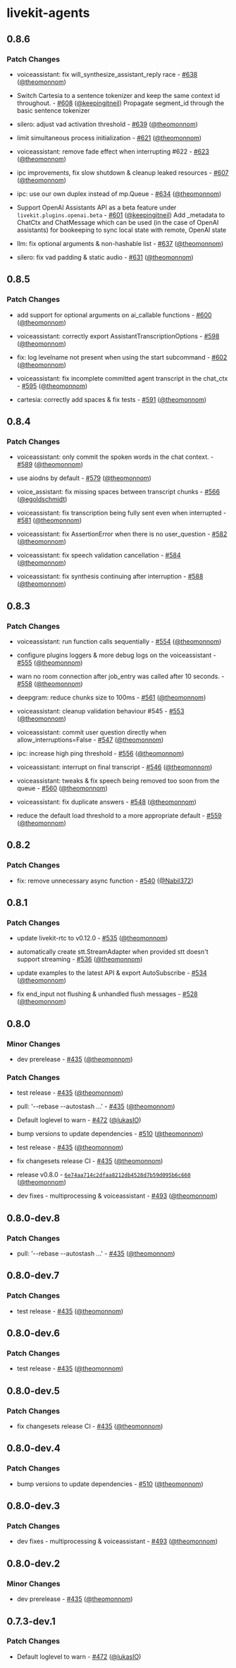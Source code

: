 # livekit-agents

## 0.8.6

### Patch Changes

- voiceassistant: fix will_synthesize_assistant_reply race - [#638](https://github.com/livekit/agents/pull/638) ([@theomonnom](https://github.com/theomonnom))

- Switch Cartesia to a sentence tokenizer and keep the same context id throughout. - [#608](https://github.com/livekit/agents/pull/608) ([@keepingitneil](https://github.com/keepingitneil))
  Propagate segment_id through the basic sentence tokenizer

- silero: adjust vad activation threshold - [#639](https://github.com/livekit/agents/pull/639) ([@theomonnom](https://github.com/theomonnom))

- limit simultaneous process initialization - [#621](https://github.com/livekit/agents/pull/621) ([@theomonnom](https://github.com/theomonnom))

- voiceassistant: remove fade effect when interrupting #622 - [#623](https://github.com/livekit/agents/pull/623) ([@theomonnom](https://github.com/theomonnom))

- ipc improvements, fix slow shutdown & cleanup leaked resources - [#607](https://github.com/livekit/agents/pull/607) ([@theomonnom](https://github.com/theomonnom))

- ipc: use our own duplex instead of mp.Queue - [#634](https://github.com/livekit/agents/pull/634) ([@theomonnom](https://github.com/theomonnom))

- Support OpenAI Assistants API as a beta feature under `livekit.plugins.openai.beta` - [#601](https://github.com/livekit/agents/pull/601) ([@keepingitneil](https://github.com/keepingitneil))
  Add \_metadata to ChatCtx and ChatMessage which can be used (in the case of OpenAI assistants) for bookeeping to sync local state with remote, OpenAI state

- llm: fix optional arguments & non-hashable list - [#637](https://github.com/livekit/agents/pull/637) ([@theomonnom](https://github.com/theomonnom))

- silero: fix vad padding & static audio - [#631](https://github.com/livekit/agents/pull/631) ([@theomonnom](https://github.com/theomonnom))

## 0.8.5

### Patch Changes

- add support for optional arguments on ai_callable functions - [#600](https://github.com/livekit/agents/pull/600) ([@theomonnom](https://github.com/theomonnom))

- voiceassistant: correctly export AssistantTranscriptionOptions - [#598](https://github.com/livekit/agents/pull/598) ([@theomonnom](https://github.com/theomonnom))

- fix: log levelname not present when using the start subcommand - [#602](https://github.com/livekit/agents/pull/602) ([@theomonnom](https://github.com/theomonnom))

- voiceassistant: fix incomplete committed agent transcript in the chat_ctx - [#595](https://github.com/livekit/agents/pull/595) ([@theomonnom](https://github.com/theomonnom))

- cartesia: correctly add spaces & fix tests - [#591](https://github.com/livekit/agents/pull/591) ([@theomonnom](https://github.com/theomonnom))

## 0.8.4

### Patch Changes

- voiceassistant: only commit the spoken words in the chat context. - [#589](https://github.com/livekit/agents/pull/589) ([@theomonnom](https://github.com/theomonnom))

- use aiodns by default - [#579](https://github.com/livekit/agents/pull/579) ([@theomonnom](https://github.com/theomonnom))

- voice_assistant: fix missing spaces between transcript chunks - [#566](https://github.com/livekit/agents/pull/566) ([@egoldschmidt](https://github.com/egoldschmidt))

- voiceassistant: fix transcription being fully sent even when interrupted - [#581](https://github.com/livekit/agents/pull/581) ([@theomonnom](https://github.com/theomonnom))

- voiceassistant: fix AssertionError when there is no user_question - [#582](https://github.com/livekit/agents/pull/582) ([@theomonnom](https://github.com/theomonnom))

- voiceassistant: fix speech validation cancellation - [#584](https://github.com/livekit/agents/pull/584) ([@theomonnom](https://github.com/theomonnom))

- voiceassistant: fix synthesis continuing after interruption - [#588](https://github.com/livekit/agents/pull/588) ([@theomonnom](https://github.com/theomonnom))

## 0.8.3

### Patch Changes

- voiceassistant: run function calls sequentially - [#554](https://github.com/livekit/agents/pull/554) ([@theomonnom](https://github.com/theomonnom))

- configure plugins loggers & more debug logs on the voiceassistant - [#555](https://github.com/livekit/agents/pull/555) ([@theomonnom](https://github.com/theomonnom))

- warn no room connection after job_entry was called after 10 seconds. - [#558](https://github.com/livekit/agents/pull/558) ([@theomonnom](https://github.com/theomonnom))

- deepgram: reduce chunks size to 100ms - [#561](https://github.com/livekit/agents/pull/561) ([@theomonnom](https://github.com/theomonnom))

- voiceassistant: cleanup validation behaviour #545 - [#553](https://github.com/livekit/agents/pull/553) ([@theomonnom](https://github.com/theomonnom))

- voiceassistant: commit user question directly when allow_interruptions=False - [#547](https://github.com/livekit/agents/pull/547) ([@theomonnom](https://github.com/theomonnom))

- ipc: increase high ping threshold - [#556](https://github.com/livekit/agents/pull/556) ([@theomonnom](https://github.com/theomonnom))

- voiceassistant: interrupt on final transcript - [#546](https://github.com/livekit/agents/pull/546) ([@theomonnom](https://github.com/theomonnom))

- voiceassistant: tweaks & fix speech being removed too soon from the queue - [#560](https://github.com/livekit/agents/pull/560) ([@theomonnom](https://github.com/theomonnom))

- voiceassistant: fix duplicate answers - [#548](https://github.com/livekit/agents/pull/548) ([@theomonnom](https://github.com/theomonnom))

- reduce the default load threshold to a more appropriate default - [#559](https://github.com/livekit/agents/pull/559) ([@theomonnom](https://github.com/theomonnom))

## 0.8.2

### Patch Changes

- fix: remove unnecessary async function - [#540](https://github.com/livekit/agents/pull/540) ([@Nabil372](https://github.com/Nabil372))

## 0.8.1

### Patch Changes

- update livekit-rtc to v0.12.0 - [#535](https://github.com/livekit/agents/pull/535) ([@theomonnom](https://github.com/theomonnom))

- automatically create stt.StreamAdapter when provided stt doesn't support streaming - [#536](https://github.com/livekit/agents/pull/536) ([@theomonnom](https://github.com/theomonnom))

- update examples to the latest API & export AutoSubscribe - [#534](https://github.com/livekit/agents/pull/534) ([@theomonnom](https://github.com/theomonnom))

- fix end_input not flushing & unhandled flush messages - [#528](https://github.com/livekit/agents/pull/528) ([@theomonnom](https://github.com/theomonnom))

## 0.8.0

### Minor Changes

- dev prerelease - [#435](https://github.com/livekit/agents/pull/435) ([@theomonnom](https://github.com/theomonnom))

### Patch Changes

- test release - [#435](https://github.com/livekit/agents/pull/435) ([@theomonnom](https://github.com/theomonnom))

- pull: '--rebase --autostash ...' - [#435](https://github.com/livekit/agents/pull/435) ([@theomonnom](https://github.com/theomonnom))

- Default loglevel to warn - [#472](https://github.com/livekit/agents/pull/472) ([@lukasIO](https://github.com/lukasIO))

- bump versions to update dependencies - [#510](https://github.com/livekit/agents/pull/510) ([@theomonnom](https://github.com/theomonnom))

- test release - [#435](https://github.com/livekit/agents/pull/435) ([@theomonnom](https://github.com/theomonnom))

- fix changesets release CI - [#435](https://github.com/livekit/agents/pull/435) ([@theomonnom](https://github.com/theomonnom))

- release v0.8.0 - [`6e74aa714c2dfaa8212db4528d7b59d095b6c660`](https://github.com/livekit/agents/commit/6e74aa714c2dfaa8212db4528d7b59d095b6c660) ([@theomonnom](https://github.com/theomonnom))

- dev fixes - multiprocessing & voiceassistant - [#493](https://github.com/livekit/agents/pull/493) ([@theomonnom](https://github.com/theomonnom))

## 0.8.0-dev.8

### Patch Changes

- pull: '--rebase --autostash ...' - [#435](https://github.com/livekit/agents/pull/435) ([@theomonnom](https://github.com/theomonnom))

## 0.8.0-dev.7

### Patch Changes

- test release - [#435](https://github.com/livekit/agents/pull/435) ([@theomonnom](https://github.com/theomonnom))

## 0.8.0-dev.6

### Patch Changes

- test release - [#435](https://github.com/livekit/agents/pull/435) ([@theomonnom](https://github.com/theomonnom))

## 0.8.0-dev.5

### Patch Changes

- fix changesets release CI - [#435](https://github.com/livekit/agents/pull/435) ([@theomonnom](https://github.com/theomonnom))

## 0.8.0-dev.4

### Patch Changes

- bump versions to update dependencies - [#510](https://github.com/livekit/agents/pull/510) ([@theomonnom](https://github.com/theomonnom))

## 0.8.0-dev.3

### Patch Changes

- dev fixes - multiprocessing & voiceassistant - [#493](https://github.com/livekit/agents/pull/493) ([@theomonnom](https://github.com/theomonnom))

## 0.8.0-dev.2

### Minor Changes

- dev prerelease - [#435](https://github.com/livekit/agents/pull/435) ([@theomonnom](https://github.com/theomonnom))

## 0.7.3-dev.1

### Patch Changes

- Default loglevel to warn - [#472](https://github.com/livekit/agents/pull/472) ([@lukasIO](https://github.com/lukasIO))
